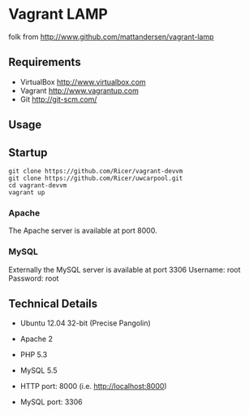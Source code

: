 Vagrant LAMP
============

folk from http://www.github.com/mattandersen/vagrant-lamp


Requirements
------------
* VirtualBox <http://www.virtualbox.com>
* Vagrant <http://www.vagrantup.com>
* Git <http://git-scm.com/>

Usage
-----

## Startup
	git clone https://github.com/Ricer/vagrant-devvm
	git clone https://github.com/Ricer/uwcarpool.git
	cd vagrant-devvm
	vagrant up


### Apache
The Apache server is available at port 8000.

### MySQL
Externally the MySQL server is available at port 3306
Username: root
Password: root

Technical Details
-----------------
* Ubuntu 12.04 32-bit (Precise Pangolin)
* Apache 2
* PHP 5.3
* MySQL 5.5

* HTTP port: 8000 (i.e. <http://localhost:8000>)
* MySQL port: 3306
